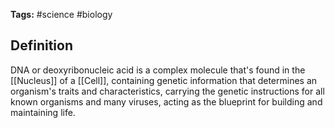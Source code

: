 **Tags:** #science #biology
## Definition
DNA or deoxyribonucleic acid is a complex molecule that's found in the [[Nucleus]] of a [[Cell]], containing genetic information that determines an organism's traits and characteristics, carrying the genetic instructions for all known organisms and many viruses, acting as the blueprint for building and maintaining life.